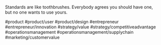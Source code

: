 Standards are like toothbrushes. Everybody agrees you should have 
one, but no one wants to use yours.

#product #product/user #product/design #entrepreneur #entrepreneur/innovation #strategy/value #strategy/competitiveadvantage #operationsmanagement #operationsmanagement/supplychain #marketing/customervalue 